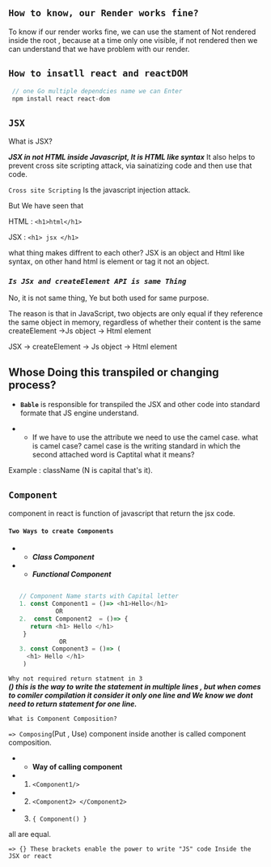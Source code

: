 ## `How to know, our Render works fine?`  
To know if our render works fine, we can use the stament of Not rendered inside the root , because at a time only one visible, if not rendered then we can understand that we have problem with our render.

## `How to insatll react and reactDOM`
```javascript 
 // one Go multiple dependcies name we can Enter
 npm install react react-dom 
``` 

## `JSX` 
What is JSX?  

***JSX in not HTML inside Javascript, It is HTML like syntax***  It also helps to prevent cross site scripting attack, via sainatizing code and then use that code. 

`Cross site Scripting` Is the javascript injection attack.

But We have seen that  

HTML : `<h1>html</h1>` 

JSX  : `<h1> jsx </h1>`

what thing makes diffrent to each other? 
JSX is an object and Html like syntax, on other hand html is element or tag it not an object.  


### ***`Is JSx and createElement API is same Thing`*** 
No, it is not same thing, Ye but both used for same purpose.  

The reason is that in JavaScript, two objects are only equal if they reference the same object in memory, regardless of whether their content is the same 
createElement ->Js object -> Html element

JSX -> createElement -> Js object -> Html element  

## Whose Doing this transpiled or changing process? 

* **`Bable`**  is responsible for transpiled the JSX and other code into standard formate that JS engine understand.

* * If we have to use the attribute we need to use the camel case.
what is camel case? 
camel case is the writing standard in which the second attached word is Captital what it means?  

Example :   className (N is capital that's it). 

## **`Component`** 
component in react is function of javascript that return the jsx code.  
#### `Two Ways to create Components` 
*  * ***Class Component*** 
*  * ***Functional Component*** 

``` javascript 

   // Component Name starts with Capital letter
   1. const Component1 = ()=> <h1>Hello</h1> 
             OR 
   2.  const Component2  = ()=> { 
      return <h1> Hello </h1>
    } 
              OR 
   3. const Component3 = ()=> ( 
     <h1> Hello </h1>
    )

``` 

` Why not required return statment in 3 `  
***() this is the way to write the statement in multiple lines , but when comes to comiler compilation it consider it only one line and We know we dont need to return statement for one line.*** 

`What is Component Composition?` 

`=> Composing`(Put , Use) component inside another is called component composition. 

* * **Way of calling component** 
 * 1. `<Component1/>` 
 * 2. `<Component2> </Component2>` 
 * 3. `{ Component() }` 

 all are equal. 

 `=> {} These brackets enable the power to write "JS" code Inside the JSX or react ` 